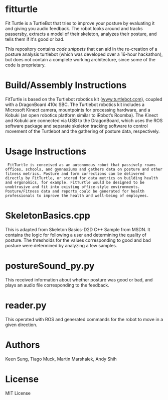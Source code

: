 # fitturtle

Fit Turtle is a TurtleBot that tries to improve your posture by evaluating it and giving you audio feedback. The robot looks around and tracks passersby, extracts a model of their skeleton, analyzes their posture, and tells them if it's good or bad.

This repository contains <i>code snippets</i> that can aid in the re-creation of a posture analysis turtlebot (which was developed over a 16-hour hackathon), but does not contain a complete working architecture, since some of the code is proprietary.

# Build/Assembly Instructions
 
FitTurtle is based on the Turtlebot robotics kit (www.turtlebot.com), coupled with a DragonBoard 410c SBC. The Turtlebot robotics kit includes a Microsoft Kinect camera, mountpoints for processing hardware, and a Kobuki (an open robotics platform similar to iRobot’s Roomba). The Kinect and Kobuki are connected via USB to the DragonBoard, which uses the ROS software package and separate skeleton tracking software to control movement of the Turtlebot and the gathering of posture data, respectively.
  
# Usage Instructions
	 
	 FitTurtle is conceived as an autonomous robot that passively roams offices, schools, and gymnasiums and gathers data on posture and other fitness metrics. Posture and form corrections can be delivered directly by FitTurtle, or stored for data metrics on building health and ergonomics, for example. FitTurtle would be designed to be unobtrusive and fit into existing office-style environments. Posture/Fitness data and reports could be generated for health professionals to improve the health and well-being of employees.
	  
# SkeletonBasics.cpp

This is adapted from Skeleton Basics-D2D C++ Sample from MSDN. It contains the logic for following a user and determining the quality of posture. The thresholds for the values corresponding to good and bad posture were determined by analyzing a few samples.

# postureSound_py.py

This received information about whether posture was good or bad, and plays an audio file corresponding to the feedback.

# reader.py

This operated with ROS and generated commands for the robot to move in a given direction.

# Authors
Keen Sung, Tiago Muck, Martin Marshalek, Andy Shih

# License

MIT License
